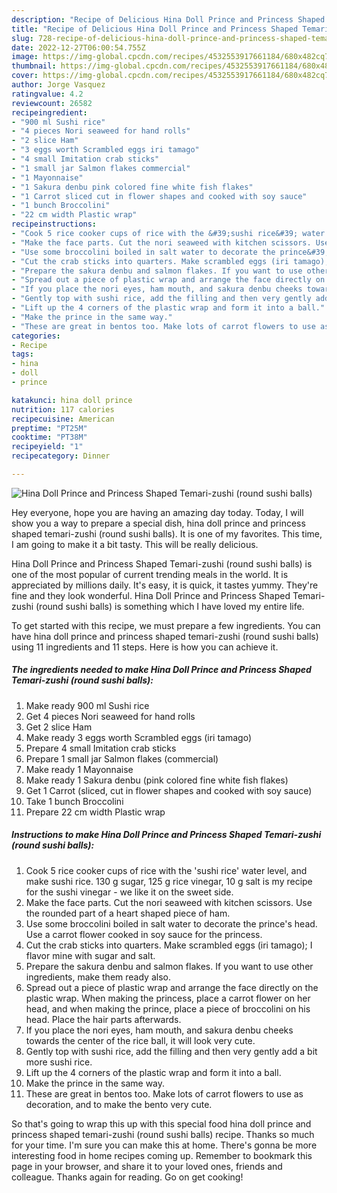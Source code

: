 ```yaml
---
description: "Recipe of Delicious Hina Doll Prince and Princess Shaped Temari-zushi (round sushi balls)"
title: "Recipe of Delicious Hina Doll Prince and Princess Shaped Temari-zushi (round sushi balls)"
slug: 728-recipe-of-delicious-hina-doll-prince-and-princess-shaped-temari-zushi-round-sushi-balls
date: 2022-12-27T06:00:54.755Z
image: https://img-global.cpcdn.com/recipes/4532553917661184/680x482cq70/hina-doll-prince-and-princess-shaped-temari-zushi-round-sushi-balls-recipe-main-photo.jpg
thumbnail: https://img-global.cpcdn.com/recipes/4532553917661184/680x482cq70/hina-doll-prince-and-princess-shaped-temari-zushi-round-sushi-balls-recipe-main-photo.jpg
cover: https://img-global.cpcdn.com/recipes/4532553917661184/680x482cq70/hina-doll-prince-and-princess-shaped-temari-zushi-round-sushi-balls-recipe-main-photo.jpg
author: Jorge Vasquez
ratingvalue: 4.2
reviewcount: 26582
recipeingredient:
- "900 ml Sushi rice"
- "4 pieces Nori seaweed for hand rolls"
- "2 slice Ham"
- "3 eggs worth Scrambled eggs iri tamago"
- "4 small Imitation crab sticks"
- "1 small jar Salmon flakes commercial"
- "1 Mayonnaise"
- "1 Sakura denbu pink colored fine white fish flakes"
- "1 Carrot sliced cut in flower shapes and cooked with soy sauce"
- "1 bunch Broccolini"
- "22 cm width Plastic wrap"
recipeinstructions:
- "Cook 5 rice cooker cups of rice with the &#39;sushi rice&#39; water level, and make sushi rice. 130 g sugar, 125 g rice vinegar, 10 g salt is my recipe for the sushi vinegar - we like it on the sweet side."
- "Make the face parts. Cut the nori seaweed with kitchen scissors. Use the rounded part of a heart shaped piece of ham."
- "Use some broccolini boiled in salt water to decorate the prince&#39;s head. Use a carrot flower cooked in soy sauce for the princess."
- "Cut the crab sticks into quarters. Make scrambled eggs (iri tamago); I flavor mine with sugar and salt."
- "Prepare the sakura denbu and salmon flakes. If you want to use other ingredients, make them ready also."
- "Spread out a piece of plastic wrap and arrange the face directly on the plastic wrap. When making the princess, place a carrot flower on her head, and when making the prince, place a piece of broccolini on his head. Place the hair parts afterwards."
- "If you place the nori eyes, ham mouth, and sakura denbu cheeks towards the center of the rice ball, it will look very cute."
- "Gently top with sushi rice, add the filling and then very gently add a bit more sushi rice."
- "Lift up the 4 corners of the plastic wrap and form it into a ball."
- "Make the prince in the same way."
- "These are great in bentos too. Make lots of carrot flowers to use as decoration, and to make the bento very cute."
categories:
- Recipe
tags:
- hina
- doll
- prince

katakunci: hina doll prince 
nutrition: 117 calories
recipecuisine: American
preptime: "PT25M"
cooktime: "PT38M"
recipeyield: "1"
recipecategory: Dinner

---
```



![Hina Doll Prince and Princess Shaped Temari-zushi (round sushi balls)](https://img-global.cpcdn.com/recipes/4532553917661184/680x482cq70/hina-doll-prince-and-princess-shaped-temari-zushi-round-sushi-balls-recipe-main-photo.jpg)

Hey everyone, hope you are having an amazing day today. Today, I will show you a way to prepare a special dish, hina doll prince and princess shaped temari-zushi (round sushi balls). It is one of my favorites. This time, I am going to make it a bit tasty. This will be really delicious.

Hina Doll Prince and Princess Shaped Temari-zushi (round sushi balls) is one of the most popular of current trending meals in the world. It is appreciated by millions daily. It's easy, it is quick, it tastes yummy. They're fine and they look wonderful. Hina Doll Prince and Princess Shaped Temari-zushi (round sushi balls) is something which I have loved my entire life.




To get started with this recipe, we must prepare a few ingredients. You can have hina doll prince and princess shaped temari-zushi (round sushi balls) using 11 ingredients and 11 steps. Here is how you can achieve it.

<!--inarticleads1-->

##### The ingredients needed to make Hina Doll Prince and Princess Shaped Temari-zushi (round sushi balls):

1. Make ready 900 ml Sushi rice
1. Get 4 pieces Nori seaweed for hand rolls
1. Get 2 slice Ham
1. Make ready 3 eggs worth Scrambled eggs (iri tamago)
1. Prepare 4 small Imitation crab sticks
1. Prepare 1 small jar Salmon flakes (commercial)
1. Make ready 1 Mayonnaise
1. Make ready 1 Sakura denbu (pink colored fine white fish flakes)
1. Get 1 Carrot (sliced, cut in flower shapes and cooked with soy sauce)
1. Take 1 bunch Broccolini
1. Prepare 22 cm width Plastic wrap




<!--inarticleads2-->

##### Instructions to make Hina Doll Prince and Princess Shaped Temari-zushi (round sushi balls):

1. Cook 5 rice cooker cups of rice with the &#39;sushi rice&#39; water level, and make sushi rice. 130 g sugar, 125 g rice vinegar, 10 g salt is my recipe for the sushi vinegar - we like it on the sweet side.
1. Make the face parts. Cut the nori seaweed with kitchen scissors. Use the rounded part of a heart shaped piece of ham.
1. Use some broccolini boiled in salt water to decorate the prince&#39;s head. Use a carrot flower cooked in soy sauce for the princess.
1. Cut the crab sticks into quarters. Make scrambled eggs (iri tamago); I flavor mine with sugar and salt.
1. Prepare the sakura denbu and salmon flakes. If you want to use other ingredients, make them ready also.
1. Spread out a piece of plastic wrap and arrange the face directly on the plastic wrap. When making the princess, place a carrot flower on her head, and when making the prince, place a piece of broccolini on his head. Place the hair parts afterwards.
1. If you place the nori eyes, ham mouth, and sakura denbu cheeks towards the center of the rice ball, it will look very cute.
1. Gently top with sushi rice, add the filling and then very gently add a bit more sushi rice.
1. Lift up the 4 corners of the plastic wrap and form it into a ball.
1. Make the prince in the same way.
1. These are great in bentos too. Make lots of carrot flowers to use as decoration, and to make the bento very cute.




So that's going to wrap this up with this special food hina doll prince and princess shaped temari-zushi (round sushi balls) recipe. Thanks so much for your time. I'm sure you can make this at home. There's gonna be more interesting food in home recipes coming up. Remember to bookmark this page in your browser, and share it to your loved ones, friends and colleague. Thanks again for reading. Go on get cooking!
